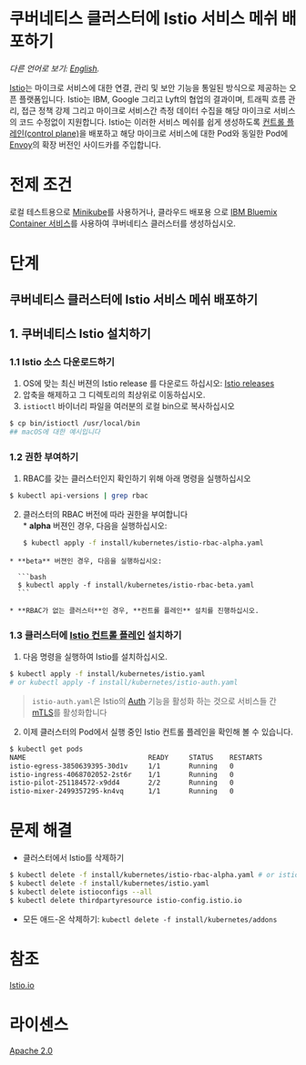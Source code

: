 # 쿠버네티스 클러스터에 Istio 서비스 메쉬 배포하기

*다른 언어로 보기: [English](README.md).*

[Istio](http://istio.io)는 마이크로 서비스에 대한 연결, 관리 및 보안 기능을 통일된 방식으로 제공하는 오픈 플랫폼입니다. Istio는 IBM, Google 그리고 Lyft의 협업의 결과이며, 트래픽 흐름 관리, 접근 정책 강제 그리고 마이크로 서비스간 측정 데이터 수집을 해당 마이크로 서비스의 코드 수정없이 지원합니다. Istio는 이러한 서비스 메쉬를 쉽게 생성하도록 [컨트롤 플레인(control plane)](https://istio.io/docs/concepts/what-is-istio/overview.html#architecture)을 배포하고 해당 마이크로 서비스에 대한 Pod와 동일한 Pod에 [Envoy](https://lyft.github.io/envoy/)의 확장 버전인 사이드카를 주입합니다.

# 전제 조건
로컬 테스트용으로 [Minikube](https://kubernetes.io/docs/getting-started-guides/minikube)를 사용하거나, 클라우드 배포용 으로 [IBM Bluemix Container 서비스](https://github.com/IBM/container-journey-template/blob/master/README.md)를 사용하여 쿠버네티스 클러스터를 생성하십시오.

# 단계

## 쿠버네티스 클러스터에 Istio 서비스 메쉬 배포하기

## 1. 쿠버네티스 Istio 설치하기

### 1.1 Istio 소스 다운로드하기
  1. OS에 맞는 최신 버젼의 Istio release 를 다운로드 하십시오: [Istio releases](https://github.com/istio/istio/releases)  
  2. 압축을 해제하고 그 디렉토리의 최상위로 이동하십시오.
  3. `istioctl` 바이너리 파일을 여러분의 로컬 bin으로 복사하십시오  
  ```bash
  $ cp bin/istioctl /usr/local/bin
  ## macOS에 대한 예시입니다
  ```

### 1.2 권한 부여하기
  1. RBAC를 갖는 클러스터인지 확인하기 위해 아래 명령을 실행하십시오  
  ```bash
  $ kubectl api-versions | grep rbac
  ```  
  2. 클러스터의 RBAC 버전에 따라 권한을 부여합니다  
    * **alpha** 버젼인 경우, 다음을 실행하십시오:

      ```bash
      $ kubectl apply -f install/kubernetes/istio-rbac-alpha.yaml
      ```

    * **beta** 버젼인 경우, 다음을 실행하십시오:

      ```bash
      $ kubectl apply -f install/kubernetes/istio-rbac-beta.yaml
      ```

    * **RBAC가 없는 클러스터**인 경우, **컨트롤 플레인** 설치를 진행하십시오.

### 1.3 클러스터에 [Istio 컨트롤 플레인](https://istio.io/docs/concepts/what-is-istio/overview.html#architecture) 설치하기  
  1. 다음 명령을 실행하여 Istio를 설치하십시오.
  ```bash
  $ kubectl apply -f install/kubernetes/istio.yaml
  # or kubectl apply -f install/kubernetes/istio-auth.yaml
  ```
  > `istio-auth.yaml`은  Istio의 [Auth](https://istio.io/docs/concepts/network-and-auth/auth.html) 기능을 활성화 하는 것으로 서비스들 간 [mTLS](https://en.wikipedia.org/wiki/Mutual_authentication)를 활성화합니다

  2. 이제 클러스터의 Pod에서 실행 중인 Istio 컨트롤 플레인을 확인해 볼 수 있습니다.
  ```bash
  $ kubectl get pods
  NAME                              READY     STATUS    RESTARTS
  istio-egress-3850639395-30d1v     1/1       Running   0       
  istio-ingress-4068702052-2st6r    1/1       Running   0       
  istio-pilot-251184572-x9dd4       2/2       Running   0       
  istio-mixer-2499357295-kn4vq      1/1       Running   0       
  ```

# 문제 해결
* 클러스터에서 Istio를 삭제하기
```bash
$ kubectl delete -f install/kubernetes/istio-rbac-alpha.yaml # or istio-rbac-beta.yaml
$ kubectl delete -f install/kubernetes/istio.yaml
$ kubectl delete istioconfigs --all
$ kubectl delete thirdpartyresource istio-config.istio.io
```
* 모든 애드-온 삭제하기: `kubectl delete -f install/kubernetes/addons`

# 참조
[Istio.io](https://istio.io/docs/tasks/index.html)
# 라이센스
[Apache 2.0](http://www.apache.org/licenses/LICENSE-2.0)

